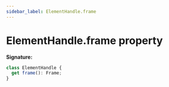 ```yaml
---
sidebar_label: ElementHandle.frame
---
```


# ElementHandle.frame property

**Signature:**

```typescript
class ElementHandle {
  get frame(): Frame;
}
```
